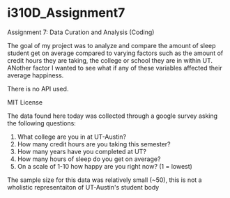 # i310D_Assignment7
Assignment 7: Data Curation and Analysis (Coding)

The goal of my project was to analyze and compare the amount of sleep student get on average compared to varying factors such as the amount of credit hours they are taking, the college or school they are in within UT. ANother factor I wanted to see what if any of these variables affected their average happiness.

There is no API used. 

MIT License

The data found here today was collected through a google survey asking the following questions:

1. What college are you in at UT-Austin?
2. How many credit hours are you taking this semester?
3. How many years have you completed at UT?
4. How many hours of sleep do you get on average?
5. On a scale of 1-10 how happy are you right now? (1 = lowest)


The sample size for this data was relatively small (~50), this is not a wholistic representaiton of UT-Austin's student body